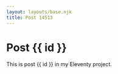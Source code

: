 ```yaml
---
layout: layouts/base.njk
title: Post 14513
---
```


# Post {{ id }}

This is post {{ id }} in my Eleventy project.
